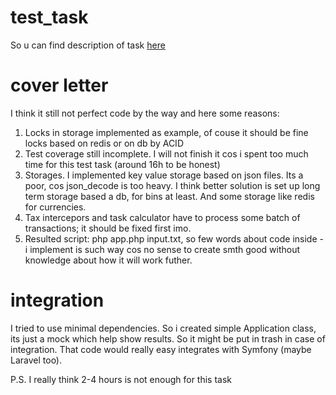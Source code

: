 # test_task

So u can find description of task [here](TestTask.md)

# cover letter
I think it still not perfect code by the way and here some reasons:

1. Locks in storage implemented as example, of couse it should be fine locks based on redis or on db by ACID
1. Test coverage still incomplete. I will not finish it cos i spent too much time for this test task (around 16h to be honest)
1. Storages. I implemented key value storage based on json files. Its a  poor, cos json_decode is too heavy.
I think better solution is set up long term storage based a db, for bins  at least. And some storage like redis for currencies.
1. Tax intercepors and task calculator have to process some batch of transactions; it should be fixed first imo.
1. Resulted script: php app.php input.txt, so few words about code inside - i implement is such way cos no sense to create smth good without knowledge about how it will work futher.

# integration
I tried to use minimal dependencies. So i created simple Application class, its just a mock which help show results.
So it might be put in trash in case of integration.
That code would really easy integrates with Symfony (maybe Laravel too). 


P.S. I really think 2-4 hours is not enough for this task
